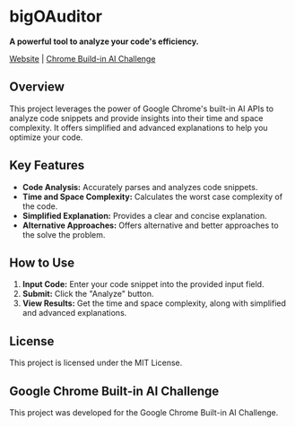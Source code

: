 # bigOAuditor

**A powerful tool to analyze your code's efficiency.**

[Website](#) | [Chrome Build-in AI Challenge](https://googlechromeai.devpost.com/)

## Overview
This project leverages the power of Google Chrome's built-in AI APIs to analyze code snippets and provide insights into their time and space complexity. It offers simplified and advanced explanations to help you optimize your code.

## Key Features
* **Code Analysis:** Accurately parses and analyzes code snippets.
* **Time and Space Complexity:** Calculates the worst case complexity of the code.
* **Simplified Explanation:** Provides a clear and concise explanation.
* **Alternative Approaches:** Offers alternative and better approaches to the solve the problem.

## How to Use
1. **Input Code:** Enter your code snippet into the provided input field.
2. **Submit:** Click the "Analyze" button.
3. **View Results:** Get the time and space complexity, along with simplified and advanced explanations.

## License
This project is licensed under the MIT License.

## Google Chrome Built-in AI Challenge
This project was developed for the Google Chrome Built-in AI Challenge.